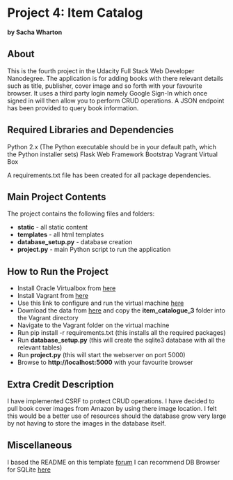 # **Project 4: Item Catalog**

**by Sacha Wharton**

## **About**
This is the fourth project in the Udacity Full Stack Web Developer Nanodegree. The application is for adding books with there relevant details such as title, publisher, cover image and so forth with your favourite browser. It uses a third party login namely Google Sign-In which once signed in will then allow you to perform CRUD operations. A JSON endpoint has been provided to query book information.

## **Required Libraries and Dependencies**

Python 2.x (The Python executable should be in your default path, which the Python installer sets)
Flask Web Framework
Bootstrap
Vagrant
Virtual Box

A requirements.txt file has been created for all package dependencies.

## **Main Project Contents**

The project contains the following files and folders:
- ****static**** - all static content
- ****templates**** - all html templates
- ****database_setup.py**** - database creation
- ****project.py**** - main Python script to run the application

## **How to Run the Project**

- Install Oracle Virtualbox from [here](https://www.virtualbox.org/wiki/Downloads)
- Install Vagrant from [here](https://www.vagrantup.com/downloads.html)
- Use this link to configure and run the virtual machine     [here](https://classroom.udacity.com/nanodegrees/nd004/parts/8d3e23e1-9ab6-47eb-b4f3-d5dc7ef27bf0/modules/bc51d967-cb21-46f4-90ea-caf73439dc59/lessons/5475ecd6-cfdb-4418-85a2-f2583074c08d/concepts/14c72fe3-e3fe-4959-9c4b-467cf5b7c3a0)
- Download the data from [here](https://github.com/sachajw/item_catalogue_3.git) and copy the ****item_catalogue_3**** folder into the Vagrant directory
- Navigate to the Vagrant folder on the virtual machine
- Run pip install -r requirements.txt (this installs all the required packages)
- Run ****database_setup.py**** (this will create the sqlite3 database with all the relevant tables)
- Run ****project.py**** (this will start the webserver on port 5000)
- Browse to ****http://localhost:5000**** with your favourite browser

## **Extra Credit Description**

I have implemented CSRF to protect CRUD operations. I have decided to pull book cover images from Amazon by using there image location. I felt this would be a better use of resources should the database grow very large by not having to store the images in the database itself.

## **Miscellaneous**
I based the README on this template [forum](https://discussions.udacity.com/t/readme-files-in-project-1/23524)
I can recommend DB Browser for SQLite [here](http://sqlitebrowser.org/)